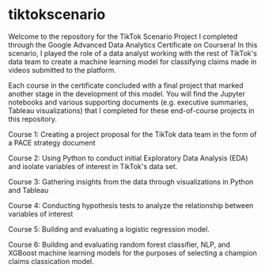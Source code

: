 # tiktokscenario

Welcome to the repository for the TikTok Scenario Project I completed through the Google Advanced Data Analytics Certificate on Coursera! In this scenario, I played the role of a data analyst working with the rest of TikTok's data team to create a machine learning model for classifying claims made in videos submitted to the platform.

Each course in the certificate concluded with a final project that marked another stage in the development of this model. You will find the Jupyter notebooks and various supporting documents (e.g. executive summaries, Tableau visualizations) that I completed for these end-of-course projects in this repository.

Course 1: Creating a project proposal for the TikTok data team in the form of a PACE strategy document

Course 2: Using Python to conduct initial Exploratory Data Analysis (EDA) and isolate variables of interest in TikTok's data set.

Course 3: Gathering insights from the data through visualizations in Python and Tableau

Course 4: Conducting hypothesis tests to analyze the relationship between variables of interest

Course 5: Building and evaluating a logistic regression model.

Course 6: Building and evaluating random forest classifier,  NLP, and XGBoost machine learning models for the purposes of selecting a champion claims classication model.
